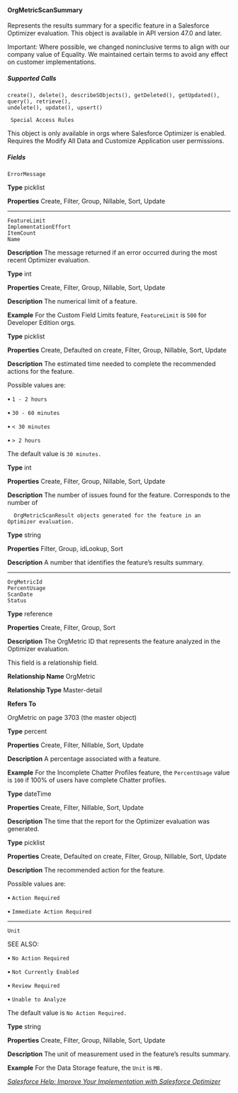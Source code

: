 #### OrgMetricScanSummary

Represents the results summary for a specific feature in a Salesforce Optimizer evaluation. This object is available in API version 47.0 and
later.

Important: Where possible, we changed noninclusive terms to align with our company value of Equality. We maintained certain
terms to avoid any effect on customer implementations.

##### Supported Calls
```
create(), delete(), describeSObjects(), getDeleted(), getUpdated(), query(), retrieve(),
undelete(), update(), upsert()

 Special Access Rules

```
This object is only available in orgs where Salesforce Optimizer is enabled. Requires the Modify All Data and Customize Application user
permissions.

##### Fields

```
ErrorMessage

```

**Type**
picklist

**Properties**
Create, Filter, Group, Nillable, Sort, Update


-----

```
FeatureLimit
ImplementationEffort
ItemCount
Name

```

**Description**
The message returned if an error occurred during the most recent Optimizer evaluation.

**Type**
int

**Properties**
Create, Filter, Group, Nillable, Sort, Update

**Description**
The numerical limit of a feature.

**Example**
For the Custom Field Limits feature, `FeatureLimit` is `500` for Developer Edition orgs.

**Type**
picklist

**Properties**
Create, Defaulted on create, Filter, Group, Nillable, Sort, Update

**Description**
The estimated time needed to complete the recommended actions for the feature.

Possible values are:

**•** `1 - 2 hours`

**•** `30 - 60 minutes`

**•** `< 30 minutes`

**•** `> 2 hours`

The default value is `30 minutes.`

**Type**
int

**Properties**
Create, Filter, Group, Nillable, Sort, Update

**Description**
The number of issues found for the feature. Corresponds to the number of
```
  OrgMetricScanResult objects generated for the feature in an Optimizer evaluation.

```
**Type**
string

**Properties**
Filter, Group, idLookup, Sort

**Description**
A number that identifies the feature’s results summary.


-----

```
OrgMetricId
PercentUsage
ScanDate
Status

```

**Type**
reference

**Properties**
Create, Filter, Group, Sort

**Description**
The OrgMetric ID that represents the feature analyzed in the Optimizer evaluation.

This field is a relationship field.

**Relationship Name**
OrgMetric

**Relationship Type**
Master-detail

**Refers To**

OrgMetric on page 3703 (the master object)

**Type**
percent

**Properties**
Create, Filter, Nillable, Sort, Update

**Description**
A percentage associated with a feature.

**Example**
For the Incomplete Chatter Profiles feature, the `PercentUsage` value is `100` if 100% of
users have complete Chatter profiles.

**Type**
dateTime

**Properties**
Create, Filter, Nillable, Sort, Update

**Description**
The time that the report for the Optimizer evaluation was generated.

**Type**
picklist

**Properties**
Create, Defaulted on create, Filter, Group, Nillable, Sort, Update

**Description**
The recommended action for the feature.

Possible values are:

**•** `Action Required`

**•** `Immediate Action Required`


-----

```
Unit

```
SEE ALSO:



**•** `No Action Required`

**•** `Not Currently Enabled`

**•** `Review Required`

**•** `Unable to Analyze`

The default value is `No Action Required.`

**Type**
string

**Properties**
Create, Filter, Group, Nillable, Sort, Update

**Description**
The unit of measurement used in the feature’s results summary.

**Example**
For the Data Storage feature, the `Unit` is `MB.`


_[Salesforce Help: Improve Your Implementation with Salesforce Optimizer](https://help.salesforce.com/s/articleView?id=sf.optimizer_introduction.htm&language=en_US&type=5)_
